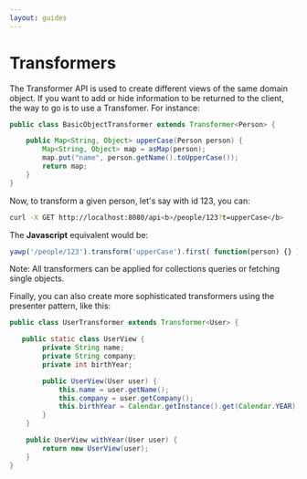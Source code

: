 ```yaml
---
layout: guides
---
```

# Transformers

The Transformer API is used to create different views of the same domain object. If you want to add 
or hide information to be returned to the client, the way to go is to use a Transfomer. For instance:

~~~ java
public class BasicObjectTransformer extends Transformer<Person> {

    public Map<String, Object> upperCase(Person person) {
        Map<String, Object> map = asMap(person);
        map.put("name", person.getName().toUpperCase());
        return map;
    }
}
~~~

Now, to transform a given person, let's say with id 123, you can:

~~~ bash
curl -X GET http://localhost:8080/api<b>/people/123?t=upperCase</b>
~~~

The __Javascript__ equivalent would be:

~~~ javascript
yawp('/people/123').transform('upperCase').first( function(person) {} );
~~~

Note: All transformers can be applied for collections queries or fetching single objects.

Finally, you can also create more sophisticated transformers using the presenter pattern, like this:

~~~ java
public class UserTransformer extends Transformer<User> {

   public static class UserView {
        private String name;
        private String company;
        private int birthYear;

        public UserView(User user) {
            this.name = user.getName();
            this.company = user.getCompany();
            this.birthYear = Calendar.getInstance().get(Calendar.YEAR) - user.getAge();
        }
    }

    public UserView withYear(User user) {
        return new UserView(user);
    }
}
~~~
